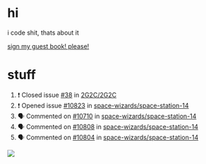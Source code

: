 # hi
i code shit, thats about it

[sign my guest book! please!](https://github.com/Just-a-Unity-Dev/Just-a-Unity-Dev/issues/new?&body=Sign%20my%20guest%20book%20by%20placing%20your%20name%20in%20the%20title,%20how%27d%20you%20get%20to%20this%20page%20and%20why?%20Don%27t%20forget%20you%20have%20an%20entire%20notebook%20in%20your%20hands!)


# stuff
<!--START_SECTION:activity-->
1. ❗️ Closed issue [#38](https://github.com/2G2C/2G2C/issues/38) in [2G2C/2G2C](https://github.com/2G2C/2G2C)
2. ❗️ Opened issue [#10823](https://github.com/space-wizards/space-station-14/issues/10823) in [space-wizards/space-station-14](https://github.com/space-wizards/space-station-14)
3. 🗣 Commented on [#10710](https://github.com/space-wizards/space-station-14/issues/10710) in [space-wizards/space-station-14](https://github.com/space-wizards/space-station-14)
4. 🗣 Commented on [#10808](https://github.com/space-wizards/space-station-14/issues/10808) in [space-wizards/space-station-14](https://github.com/space-wizards/space-station-14)
5. 🗣 Commented on [#10804](https://github.com/space-wizards/space-station-14/issues/10804) in [space-wizards/space-station-14](https://github.com/space-wizards/space-station-14)
<!--END_SECTION:activity-->

![](https://github-profile-summary-cards.vercel.app/api/cards/profile-details?username=Just-a-Unity-Dev&theme=solarized_dark)

